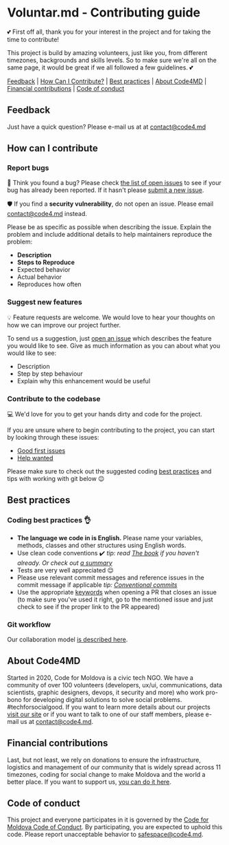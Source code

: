 # Voluntar.md - Contributing guide

:two_hearts: First off all, thank you for your interest in the project and for taking the time to contribute!

This project is build by amazing volunteers, just like you, from different timezones, backgrounds and skills levels. So to make sure we're all on the same page, it would be great if we all followed a few guidelines. :two_hearts:

[Feedback](#feedback) | [How Can I Contribute?](#how-can-i-contribute) | [Best practices](#best-practices) | [About Code4MD](#about-code4MD) | [Financial contributions](#financial-contributions) | [Code of conduct](#code-of-conduct)

## Feedback

Just have a quick question? Please e-mail us at at contact@code4.md

## How can I contribute

### Report bugs

:bug: Think you found a bug? Please check [the list of open issues](https://github.com/code4moldova/voluntar-web/issues) to see if your bug has already been reported. If it hasn't please [submit a new issue](https://github.com/code4moldova/voluntar-web/issues/new).

:shield: If you find a **security vulnerability**, do not open an issue. Please email contact@code4.md instead.

Please be as specific as possible when describing the issue. Explain the problem and include additional details to help maintainers reproduce the problem:

- **Description**
- **Steps to Reproduce**
- Expected behavior
- Actual behavior
- Reproduces how often

### Suggest new features

:bulb: Feature requests are welcome. We would love to hear your thoughts on how we can improve our project further.

To send us a suggestion, just [open an issue](https://github.com/code4moldova/voluntar-web/issues/new) which describes the feature you would like to see. Give as much information as you can about what you would like to see:

- Description
- Step by step behaviour
- Explain why this enhancement would be useful

### Contribute to the codebase

:computer: We'd love for you to get your hands dirty and code for the project.

If you are unsure where to begin contributing to the project, you can start by looking through these issues:

- [Good first issues](https://github.com/code4moldova/voluntar-web/issues?q=is%3Aissue+is%3Aopen+label%3A%22good+first+issue%22)
- [Help wanted](https://github.com/code4moldova/voluntar-web/issues?q=is%3Aissue+is%3Aopen+label%3A%22help+wanted%22)

Please make sure to check out the suggested coding [best practices](#best-practices) and tips with working with git below :wink:

## Best practices

### Coding best practices :ok_hand:

- **The language we code in is English.** Please name your variables, methods, classes and other structures using English words.
- Use clean code conventions :heavy_check_mark: _tip: read [The book](https://www.goodreads.com/book/show/3735293-clean-code) if you haven't already. Or check out [a summary](https://gist.github.com/wojteklu/73c6914cc446146b8b533c0988cf8d29)_
- Tests are very well appreciated :relieved:
- Please use relevant commit messages and reference issues in the commit message if applicable _tip: [Conventional commits](https://conventionalcommits.org/)_
- Use the appropriate [keywords](https://help.github.com/en/github/managing-your-work-on-github/closing-issues-using-keywords) when opening a PR that closes an issue (to make sure you've used it right, go to the mentioned issue and just check to see if the proper link to the PR appeared)

### Git workflow

Our collaboration model [is described here](.github/WORKFLOW.md).

## About Code4MD

Started in 2020, Code for Moldova is a civic tech NGO. We have a community of over 100 volunteers (developers, ux/ui, communications, data scientists, graphic designers, devops, it security and more) who work pro-bono for developing digital solutions to solve social problems. #techforsocialgood. If you want to learn more details about our projects [visit our site](https://code4.md) or if you want to talk to one of our staff members, please e-mail us at contact@code4.md.

## Financial contributions

Last, but not least, we rely on donations to ensure the infrastructure, logistics and management of our community that is widely spread across 11 timezones, coding for social change to make Moldova and the world a better place. If you want to support us, [you can do it here](https://code4.md/).

## Code of conduct

This project and everyone participates in it is governed by the [Code for Moldova Code of Conduct](https://code4.md). By participating, you are expected to uphold this code. Please report unacceptable behavior to safespace@code4.md.
